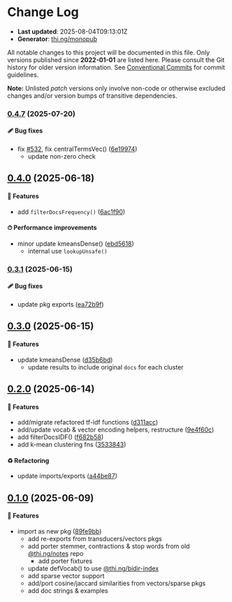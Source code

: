 # Change Log

- **Last updated**: 2025-08-04T09:13:01Z
- **Generator**: [thi.ng/monopub](https://thi.ng/monopub)

All notable changes to this project will be documented in this file.
Only versions published since **2022-01-01** are listed here.
Please consult the Git history for older version information.
See [Conventional Commits](https://conventionalcommits.org/) for commit guidelines.

**Note:** Unlisted _patch_ versions only involve non-code or otherwise excluded changes
and/or version bumps of transitive dependencies.

### [0.4.7](https://github.com/thi-ng/umbrella/tree/@thi.ng/text-analysis@0.4.7) (2025-07-20)

#### 🩹 Bug fixes

- fix [#532](https://github.com/thi-ng/umbrella/issues/532), fix centralTermsVec() ([6e19974](https://github.com/thi-ng/umbrella/commit/6e19974))
  - update non-zero check

## [0.4.0](https://github.com/thi-ng/umbrella/tree/@thi.ng/text-analysis@0.4.0) (2025-06-18)

#### 🚀 Features

- add `filterDocsFrequency()` ([6ac1f90](https://github.com/thi-ng/umbrella/commit/6ac1f90))

#### ⏱ Performance improvements

- minor update kmeansDense() ([ebd5618](https://github.com/thi-ng/umbrella/commit/ebd5618))
  - internal use `lookupUnsafe()`

### [0.3.1](https://github.com/thi-ng/umbrella/tree/@thi.ng/text-analysis@0.3.1) (2025-06-15)

#### 🩹 Bug fixes

- update pkg exports ([ea72b9f](https://github.com/thi-ng/umbrella/commit/ea72b9f))

## [0.3.0](https://github.com/thi-ng/umbrella/tree/@thi.ng/text-analysis@0.3.0) (2025-06-15)

#### 🚀 Features

- update kmeansDense ([d35b6bd](https://github.com/thi-ng/umbrella/commit/d35b6bd))
  - update results to include original `docs` for each cluster

## [0.2.0](https://github.com/thi-ng/umbrella/tree/@thi.ng/text-analysis@0.2.0) (2025-06-14)

#### 🚀 Features

- add/migrate refactored tf-idf functions ([d311acc](https://github.com/thi-ng/umbrella/commit/d311acc))
- add/update vocab & vector encoding helpers, restructure ([9e4f60c](https://github.com/thi-ng/umbrella/commit/9e4f60c))
- add filterDocsIDF() ([f682b58](https://github.com/thi-ng/umbrella/commit/f682b58))
- add k-mean clustering fns ([3533843](https://github.com/thi-ng/umbrella/commit/3533843))

#### ♻️ Refactoring

- update imports/exports ([a44be87](https://github.com/thi-ng/umbrella/commit/a44be87))

## [0.1.0](https://github.com/thi-ng/umbrella/tree/@thi.ng/text-analysis@0.1.0) (2025-06-09)

#### 🚀 Features

- import as new pkg ([89fe9bb](https://github.com/thi-ng/umbrella/commit/89fe9bb))
  - add re-exports from transducers/vectors pkgs
  - add porter stemmer, contractions & stop words from old [@thi.ng/notes](https://github.com/thi-ng/umbrella/tree/main/packages/notes) repo
    - add porter fixtures
  - update defVocab() to use [@thi.ng/bidir-index](https://github.com/thi-ng/umbrella/tree/main/packages/bidir-index)
  - add sparse vector support
  - add/port cosine/jaccard similarities from vectors/sparse pkgs
  - add doc strings & examples
